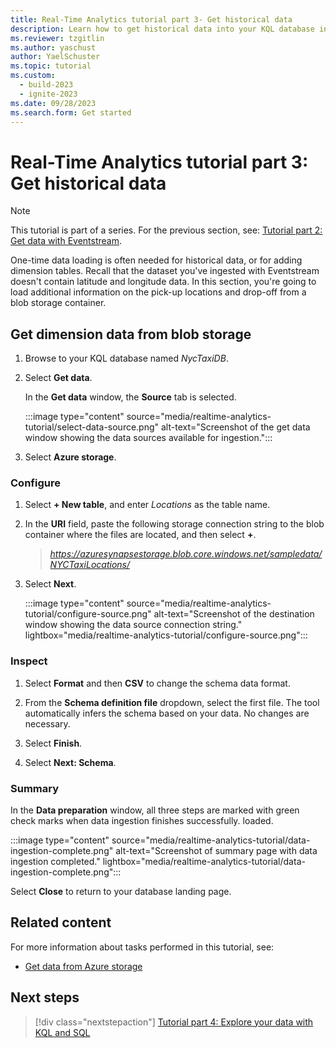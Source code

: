 ```yaml
---
title: Real-Time Analytics tutorial part 3- Get historical data
description: Learn how to get historical data into your KQL database in Real-Time Analytics.
ms.reviewer: tzgitlin
ms.author: yaschust
author: YaelSchuster
ms.topic: tutorial
ms.custom:
  - build-2023
  - ignite-2023
ms.date: 09/28/2023
ms.search.form: Get started
---
```

# Real-Time Analytics tutorial part 3: Get historical data

> [!NOTE]
> This tutorial is part of a series. For the previous section, see: [Tutorial part 2: Get data with Eventstream](tutorial-2-event-streams.md).

One-time data loading is often needed for historical data, or for adding dimension tables. Recall that the dataset you've ingested with Eventstream doesn't contain latitude and longitude data. In this section, you're going to load additional information on the pick-up locations and drop-off from a blob storage container.

## Get dimension data from blob storage

1. Browse to your KQL database named *NycTaxiDB*.
1. Select **Get data**.

    In the **Get data** window, the **Source** tab is selected.

    :::image type="content" source="media/realtime-analytics-tutorial/select-data-source.png" alt-text="Screenshot of the get data window showing the data sources available for ingestion.":::
1. Select **Azure storage**.

### Configure

1. Select **+ New table**, and enter *Locations* as the table name.
1. In the **URI** field, paste the following storage connection string to the blob container where the files are located, and then select **+**.

    > *https://azuresynapsestorage.blob.core.windows.net/sampledata/NYCTaxiLocations/*

1. Select **Next**.

   :::image type="content" source="media/realtime-analytics-tutorial/configure-source.png" alt-text="Screenshot of the destination window showing the data source connection string." lightbox="media/realtime-analytics-tutorial/configure-source.png":::

### Inspect

1. Select **Format** and then **CSV** to change the schema data format.
1. From the **Schema  definition file** dropdown, select the first file. The tool automatically infers the schema based on your data. No changes are necessary.
1. Select **Finish**.

1. Select **Next: Schema**.

### Summary

In the **Data preparation** window, all three steps are marked with green check marks when data ingestion finishes successfully.
loaded.

:::image type="content" source="media/realtime-analytics-tutorial/data-ingestion-complete.png" alt-text="Screenshot of summary page with data ingestion completed." lightbox="media/realtime-analytics-tutorial/data-ingestion-complete.png":::

Select **Close** to return to your database landing page.

## Related content

For more information about tasks performed in this tutorial, see:

* [Get data from Azure storage](get-data-azure-storage.md)

## Next steps

> [!div class="nextstepaction"]
> [Tutorial part 4: Explore your data with KQL and SQL](tutorial-4-explore.md)
